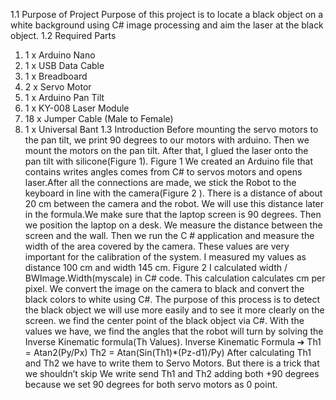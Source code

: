 1.1 Purpose of Project
Purpose of this project is to locate a black object on a white background using C# image processing and
aim the laser at the black object.
1.2 Required Parts
1. 1 x Arduino Nano
2. 1 x USB Data Cable
3. 1 x Breadboard
4. 2 x Servo Motor
5. 1 x Arduino Pan Tilt
6. 1 x KY-008 Laser Module
7. 18 x Jumper Cable (Male to Female)
8. 1 x Universal Bant
1.3 Introduction
Before mounting the servo motors to the pan tilt, we print 90 degrees to our motors with arduino.
Then we mount the motors on the pan tilt. After that, I glued the laser onto the pan tilt with
silicone(Figure 1).
Figure 1
We created an Arduino file that contains writes angles comes from C# to servos motors and opens
laser.After all the connections are made, we stick the Robot to the keyboard in line with the camera(Figure 2 ).
There is a distance of about 20 cm between the camera and the robot. We will use this distance later in the
formula.We make sure that the laptop screen is 90 degrees. Then we position the laptop on a desk. We
measure the distance between the screen and the wall. Then we run the C # application and measure the width
of the area covered by the camera. These values are very important for the calibration of the system. I
measured my values as distance 100 cm and width 145 cm.
Figure 2
I calculated width / BWImage.Width(myscale) in C# code. This calculation calculates cm per pixel. We
convert the image on the camera to black and convert the black colors to white using C#. The purpose of this
process is to detect the black object we will use more easily and to see it more clearly on the screen. we find
the center point of the black object via C#. With the values we have, we find the angles that the robot will turn
by solving the Inverse Kinematic formula(Th Values).
Inverse Kinematic Formula ➔ Th1 = Atan2(Py/Px) Th2 = Atan(Sin(Th1)*(Pz-d1)/Py)
After calculating Th1 and Th2 we have to write them to Servo Motors. But there is a trick that we
shouldn’t skip We write send Th1 and Th2 adding both +90 degrees because we set 90 degrees for both servo
motors as 0 point. 
